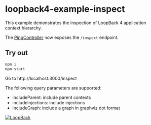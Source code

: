 # loopback4-example-inspect

This example demonstrates the inspection of LoopBack 4 application context hierarchy.

The [PingController](https://github.com/raymondfeng/loopback4-example-inspect/blob/master/src/controllers/ping.controller.ts#L73-L85) now exposes the `/inspect` endpoint.

## Try out

```sh
npm i
npm start
```

Go to http://localhost:3000/inspect

The following query parameters are supported:

- includeParent: include parent contexts
- includeInjections: include injections
- includeGraph: include a graph in graphviz dot format

[![LoopBack](<https://github.com/strongloop/loopback-next/raw/master/docs/site/imgs/branding/Powered-by-LoopBack-Badge-(blue)-@2x.png>)](http://loopback.io/)
